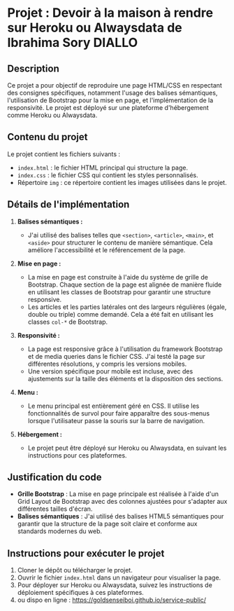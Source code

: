 # Projet : Devoir à la maison à rendre sur Heroku ou Alwaysdata de Ibrahima Sory DIALLO

## Description
Ce projet a pour objectif de reproduire une page HTML/CSS en respectant des consignes spécifiques, notamment l'usage des balises sémantiques, l'utilisation de Bootstrap pour la mise en page, et l'implémentation de la responsivité. Le projet est déployé sur une plateforme d'hébergement comme Heroku ou Alwaysdata.

## Contenu du projet
Le projet contient les fichiers suivants :
- `index.html` : le fichier HTML principal qui structure la page.
- `index.css` : le fichier CSS qui contient les styles personnalisés.
- Répertoire `img` : ce répertoire contient les images utilisées dans le projet.

## Détails de l'implémentation

1. **Balises sémantiques :**
   - J'ai utilisé des balises telles que `<section>`, `<article>`, `<main>`, et `<aside>` pour structurer le contenu de manière sémantique. Cela améliore l'accessibilité et le référencement de la page.

2. **Mise en page :**
   - La mise en page est construite à l'aide du système de grille de Bootstrap. Chaque section de la page est alignée de manière fluide en utilisant les classes de Bootstrap pour garantir une structure responsive.
   - Les articles et les parties latérales ont des largeurs régulières (égale, double ou triple) comme demandé. Cela a été fait en utilisant les classes `col-*` de Bootstrap.

3. **Responsivité :**
   - La page est responsive grâce à l'utilisation du framework Bootstrap et de media queries dans le fichier CSS. J'ai testé la page sur différentes résolutions, y compris les versions mobiles.
   - Une version spécifique pour mobile est incluse, avec des ajustements sur la taille des éléments et la disposition des sections.

4. **Menu :**
   - Le menu principal est entièrement géré en CSS. Il utilise les fonctionnalités de survol pour faire apparaître des sous-menus lorsque l'utilisateur passe la souris sur la barre de navigation.

5. **Hébergement :**
   - Le projet peut être déployé sur Heroku ou Alwaysdata, en suivant les instructions pour ces plateformes.

## Justification du code
- **Grille Bootstrap** : La mise en page principale est réalisée à l'aide d'un Grid Layout de Bootstrap avec des colonnes ajustées pour s'adapter aux différentes tailles d'écran.
- **Balises sémantiques** : J'ai utilisé des balises HTML5 sémantiques pour garantir que la structure de la page soit claire et conforme aux standards modernes du web.

## Instructions pour exécuter le projet
1. Cloner le dépôt ou télécharger le projet.
2. Ouvrir le fichier `index.html` dans un navigateur pour visualiser la page.
3. Pour déployer sur Heroku ou Alwaysdata, suivez les instructions de déploiement spécifiques à ces plateformes.
4. ou dispo en ligne : https://goldsenseiboi.github.io/service-public/


